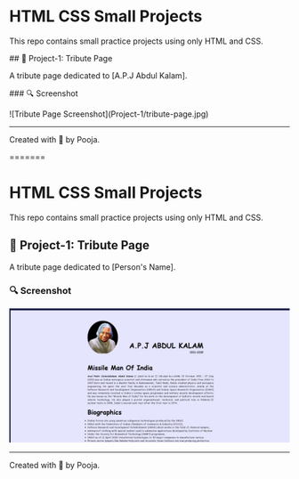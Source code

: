 # HTML CSS Small Projects



This repo contains small practice projects using only HTML and CSS.



\## 📁 Project-1: Tribute Page



A tribute page dedicated to \[A.P.J Abdul Kalam].



\### 🔍 Screenshot



!\[Tribute Page Screenshot](Project-1/tribute-page.jpg)



---



Created with 💙 by Pooja.



=======
# HTML CSS Small Projects

This repo contains small practice projects using only HTML and CSS.

## 📁 Project-1: Tribute Page

A tribute page dedicated to [Person's Name].

### 🔍 Screenshot

![Tribute Page Screenshot](Project-1/tribute-page.jpg)

---

Created with 💙 by Pooja.

